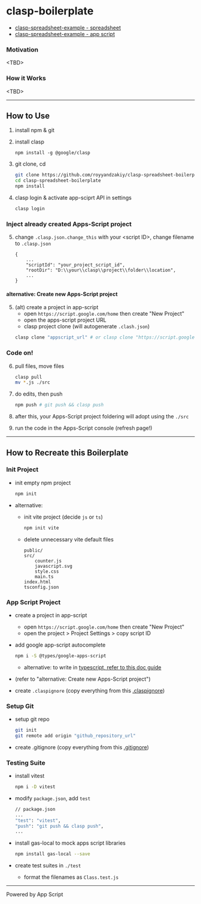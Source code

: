 # clasp-boilerplate

- [clasp-spreadsheet-example - spreadsheet](https://docs.google.com/spreadsheets/d/1GrbSH2AoUBIbndqOf6yB3LvCTnx49-3tWq242SZxwdI/edit)
- [clasp-spreadsheet-example - app script](https://script.google.com/home/projects/1FghjX0N_4darjheBl-3ZlOVi-MXS4yJWHVKit_3hMPnUD42zI2taKUG_/edit)

### Motivation
\<TBD\>

### How it Works
\<TBD\>

---

## How to Use
1. install npm & git
2. install clasp

    `npm install -g @google/clasp`

3. git clone, cd
    ```bash
    git clone https://github.com/royyandzakiy/clasp-spreadsheet-boilerplate.git
    cd clasp-spreadsheet-boilerplate
    npm install
    ```

4. clasp login & activate app-sciprt API in settings
    ```bash
    clasp login
    ```

### Inject already created Apps-Script project
5. change `.clasp.json.change_this` with your \<script ID\>, change filename to `.clasp.json`
    ```
    {
        ...
        "scriptId": "your_project_script_id",
        "rootDir": "D:\\your\\clasp\\project\\folder\\location",
        ...
    }
    ```

#### alternative: Create new Apps-Script project
5. (alt) create a project in app-script
    - open `https://script.google.com/home` then create "New Project"
    - open the apps-script project URL
    - clasp project clone (will autogenerate `.clash.json`)
    ```bash
    clasp clone "appscript_url" # or clasp clone "https://script.google.com/home/projects/1FghjX0N_4darjheBl-3ZlOVi-MXS4yJWHVKit_3hMPnUD42zI2taKUG_/edit"
    ```

### Code on!
6. pull files, move files
    ```bash
    clasp pull
    mv *.js ./src
    ```

7. do edits, then push
    ```bash
    npm push # git push && clasp push
    ```

8. after this, your Apps-Script project foldering will adopt using the `./src`
9. run the code in the Apps-Script console (refresh page!)

---

## How to Recreate this Boilerplate
### Init Project
- init empty npm project
    ```bash
    npm init
    ```

- alternative:
    - init vite project (decide `js` or `ts`)
        ```bash
        npm init vite
        ```

    - delete unnecessary vite default files
        ```
        public/
        src/
            counter.js
            javascript.svg
            style.css
            main.ts
        index.html
        tsconfig.json
        ```

### App Script Project
- create a project in app-script
    - open `https://script.google.com/home` then create "New Project"
    - open the project > Project Settings > copy script ID

- add google app-script autocomplete
    ```bash
    npm i -S @types/google-apps-script
    ```

    - alternative: to write in [typescript, refer to this doc guide](https://github.com/google/clasp/blob/master/docs/typescript.md)

- (refer to "alternative: Create new Apps-Script project")

- create `.claspignore` (copy everything from this [.claspignore](./.claspignore))

### Setup Git
- setup git repo
    ```bash
    git init
    git remote add origin "github_repository_url"
    ```

- create .gitignore (copy everything from this [.gitignore](./.gitignore))

### Testing Suite
- install vitest
    ```bash
    npm i -D vitest
    ```

- modify `package.json`, add `test`
    ```bash
    // package.json
    ...
    "test": "vitest",
    "push": "git push && clasp push",
    ...
    ```

- install gas-local to mock apps script libraries
    ```bash
    npm install gas-local --save
    ```

- create test suites in `./test`
    - format the filenames as `Class.test.js`

---

Powered by App Script